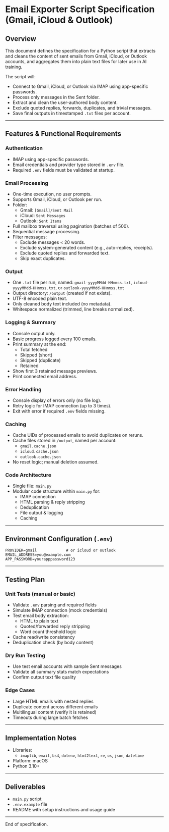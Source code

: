 # Email Exporter Script Specification (Gmail, iCloud & Outlook)

## Overview
This document defines the specification for a Python script that extracts and cleans the content of sent emails from Gmail, iCloud, or Outlook accounts, and aggregates them into plain text files for later use in AI training.

The script will:
- Connect to Gmail, iCloud, or Outlook via IMAP using app-specific passwords.
- Process only messages in the Sent folder.
- Extract and clean the user-authored body content.
- Exclude quoted replies, forwards, duplicates, and trivial messages.
- Save final outputs in timestamped `.txt` files per account.

---

## Features & Functional Requirements

### Authentication
- IMAP using app-specific passwords.
- Email credentials and provider type stored in `.env` file.
- Required `.env` fields must be validated at startup.

### Email Processing
- One-time execution, no user prompts.
- Supports Gmail, iCloud, or Outlook per run.
- Folder:
  - Gmail: `[Gmail]/Sent Mail`
  - iCloud: `Sent Messages`
  - Outlook: `Sent Items`
- Full mailbox traversal using pagination (batches of 500).
- Sequential message processing.
- Filter messages:
  - Exclude messages < 20 words.
  - Exclude system-generated content (e.g., auto-replies, receipts).
  - Exclude quoted replies and forwarded text.
  - Skip exact duplicates.

### Output
- One `.txt` file per run, named: `gmail-yyyyMMdd-HHmmss.txt`, `icloud-yyyyMMdd-HHmmss.txt`, or `outlook-yyyyMMdd-HHmmss.txt`
- Output directory: `/output` (created if not exists).
- UTF-8 encoded plain text.
- Only cleaned body text included (no metadata).
- Whitespace normalized (trimmed, line breaks normalized).

### Logging & Summary
- Console output only.
- Basic progress logged every 100 emails.
- Print summary at the end:
  - Total fetched
  - Skipped (short)
  - Skipped (duplicate)
  - Retained
- Show first 3 retained message previews.
- Print connected email address.

### Error Handling
- Console display of errors only (no file log).
- Retry logic for IMAP connection (up to 3 times).
- Exit with error if required `.env` fields missing.

### Caching
- Cache UIDs of processed emails to avoid duplicates on reruns.
- Cache files stored in `/output`, named per account:
  - `gmail.cache.json`
  - `icloud.cache.json`
  - `outlook.cache.json`
- No reset logic; manual deletion assumed.

### Code Architecture
- Single file: `main.py`
- Modular code structure within `main.py` for:
  - IMAP connection
  - HTML parsing & reply stripping
  - Deduplication
  - File output & logging
  - Caching

---

## Environment Configuration (`.env`)
```dotenv
PROVIDER=gmail             # or icloud or outlook
EMAIL_ADDRESS=you@example.com
APP_PASSWORD=yourapppassword123
```

---

## Testing Plan

### Unit Tests (manual or basic)
- Validate `.env` parsing and required fields
- Simulate IMAP connection (mock credentials)
- Test email body extraction:
  - HTML to plain text
  - Quoted/forwarded reply stripping
  - Word count threshold logic
- Cache read/write consistency
- Deduplication check (by body content)

### Dry Run Testing
- Use test email accounts with sample Sent messages
- Validate all summary stats match expectations
- Confirm output text file quality

### Edge Cases
- Large HTML emails with nested replies
- Duplicate content across different emails
- Multilingual content (verify it is retained)
- Timeouts during large batch fetches

---

## Implementation Notes
- Libraries:
  - `imaplib`, `email`, `bs4`, `dotenv`, `html2text`, `re`, `os`, `json`, `datetime`
- Platform: macOS
- Python 3.10+

---

## Deliverables
- `main.py` script
- `.env.example` file
- README with setup instructions and usage guide

---

End of specification.

